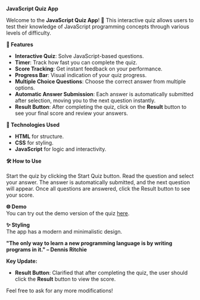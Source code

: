 **JavaScript Quiz App**

Welcome to the **JavaScript Quiz App**! 🎉
This interactive quiz allows users to test their knowledge of JavaScript programming concepts through various levels of difficulty.

 **📌 Features**
- **Interactive Quiz**: Solve JavaScript-based questions.
- **Timer**: Track how fast you can complete the quiz.
- **Score Tracking**: Get instant feedback on your performance.
- **Progress Bar**: Visual indication of your quiz progress.
- **Multiple Choice Questions**: Choose the correct answer from multiple options.
- **Automatic Answer Submission**: Each answer is automatically submitted after selection, moving you to the next question instantly.
- **Result Button**: After completing the quiz, click on the **Result** button to see your final score and review your answers.

**🚀 Technologies Used**
- **HTML** for structure.
- **CSS** for styling.
- **JavaScript** for logic and interactivity.

**🛠 How to Use**<br>
<br>
Start the quiz by clicking the Start Quiz button.
Read the question and select your answer.
The answer is automatically submitted, and the next question will appear.
Once all questions are answered, click the Result button to see your score.

**🌐 Demo**<br>
You can try out the demo version of the quiz [here](https://web-challenge-quiz.netlify.app/quiz).

**✨ Styling**<br>
The app has a modern and minimalistic design.


**"The only way to learn a new programming language is by writing programs in it." – Dennis Ritchie**<br>

**Key Update:**<br>
- **Result Button**: Clarified that after completing the quiz, the user should click the **Result** button to view the score.<br>

Feel free to ask for any more modifications!
